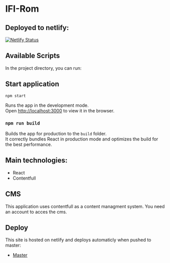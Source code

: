 # IFI-Rom
## Deployed to netlify:

[![Netlify Status](https://api.netlify.com/api/v1/badges/e4e462fb-cd0d-4ec5-9ace-311fec629f5e/deploy-status)](https://app.netlify.com/sites/ifi-rom/deploys)

## Available Scripts

In the project directory, you can run:

## Start application

`npm start`

Runs the app in the development mode.<br />
Open [http://localhost:3000](http://localhost:3000) to view it in the browser.

### `npm run build`

Builds the app for production to the `build` folder.<br />
It correctly bundles React in production mode and optimizes the build for the best performance.

## Main technologies:

-   React
-   Contentfull
## CMS
This application uses contentfull as a content managment system. You need an account to acces the cms.
## Deploy
This site is hosted on netlify and deploys automaticly when pushed to master:
-   [Master](https://www.ifirom.no/)
